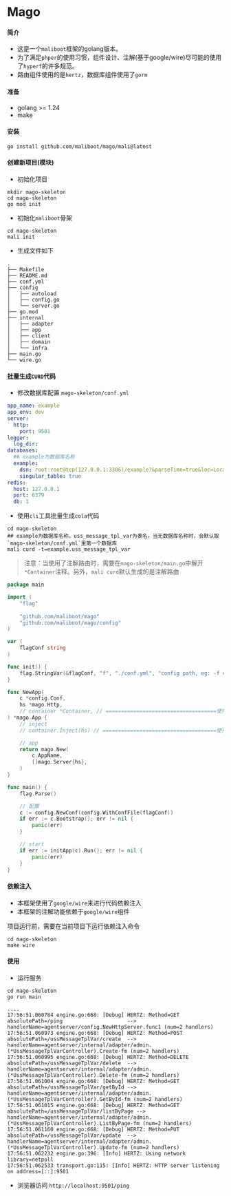 # Mago

#### 简介

* 这是一个`maliboot`框架的golang版本。
* 为了满足`phper`的使用习惯，组件设计、注解(基于google/wire)尽可能的使用了`hyperf`的许多规范。
* 路由组件使用的是`hertz`，数据库组件使用了`gorm`

#### 准备

* golang >= 1.24
* make

#### 安装

```shell
go install github.com/maliboot/mago/mali@latest
```

#### 创建新项目(模块)

* 初始化项目

```shell
mkdir mago-skeleton
cd mago-skeleton
go mod init
```

* 初始化`maliboot`骨架

```shell
cd mago-skeleton
mali init
```

* 生成文件如下

```
.
├── Makefile
├── README.md
├── conf.yml
├── config
│   ├── autoload
│   ├── config.go
│   └── server.go
├── go.mod
├── internal
│   ├── adapter
│   ├── app
│   ├── client
│   ├── domain
│   └── infra
├── main.go
└── wire.go

```

#### 批量生成`CURD`代码

* 修改数据库配置 `mago-skeleton/conf.yml`

```yaml
app_name: example
app_env: dev
server:
  http:
    port: 9501
logger:
  log_dir:
databases:
  ## example为数据库名称
  example:
    dsn: root:root@tcp(127.0.0.1:3306)/example?&parseTime=true&loc=Local
    singular_table: true
redis:
  host: 127.0.0.1
  port: 6379
  db: 1
```

* 使用`cli`工具批量生成`cola`代码

```shell
cd mago-skeleton
## example为数据库名称，uss_message_tpl_var为表名。当无数据库名称时，会默认取`mago-skeleton/conf.yml`里第一个数据库
mali curd -t=example.uss_message_tpl_var
```

> 注意：当使用了注解路由时，需要在`mago-skeleton/main.go`中解开`*Container`注释。另外，`mali curd`默认生成的是注解路由

``` go
package main

import (
    "flag"
    
    "github.com/maliboot/mago"
    "github.com/maliboot/mago/config"
)

var (
	flagConf string
)

func init() {
	flag.StringVar(&flagConf, "f", "./conf.yml", "config path, eg: -f conf.yml")
}

func NewApp(
	c *config.Conf,
	hs *mago.Http,
	// container *Container, // ====================================使用注解路由时需要解开注释，否则编译报错
) *mago.App {
	// inject
	// container.Inject(hs) // =====================================使用注解路由时需要解开注释，否则编译报错

	// app
	return mago.New(
		c.AppName,
		[]mago.Server{hs},
	)
}

func main() {
	flag.Parse()

	// 配置
	c := config.NewConf(config.WithConfFile(flagConf))
	if err := c.Bootstrap(); err != nil {
		panic(err)
	}

	// start
	if err := initApp(c).Run(); err != nil {
		panic(err)
	}
}
```

#### 依赖注入

* 本框架使用了`google/wire`来进行代码依赖注入
* 本框架的注解功能依赖于`google/wire`组件

项目运行前，需要在当前项目下运行依赖注入命令

```shell
cd mago-skeleton
make wire
```

#### 使用

* 运行服务

```
cd mago-skeleton
go run main

....
17:56:51.060784 engine.go:668: [Debug] HERTZ: Method=GET    absolutePath=/ping                     --> handlerName=agentserver/config.NewHttpServer.func1 (num=2 handlers)
17:56:51.060973 engine.go:668: [Debug] HERTZ: Method=POST   absolutePath=/ussMessageTplVar/create  --> handlerName=agentserver/internal/adapter/admin.(*UssMessageTplVarController).Create-fm (num=2 handlers)
17:56:51.060995 engine.go:668: [Debug] HERTZ: Method=DELETE absolutePath=/ussMessageTplVar/delete  --> handlerName=agentserver/internal/adapter/admin.(*UssMessageTplVarController).Delete-fm (num=2 handlers)
17:56:51.061004 engine.go:668: [Debug] HERTZ: Method=GET    absolutePath=/ussMessageTplVar/getById --> handlerName=agentserver/internal/adapter/admin.(*UssMessageTplVarController).GetById-fm (num=2 handlers)
17:56:51.061015 engine.go:668: [Debug] HERTZ: Method=GET    absolutePath=/ussMessageTplVar/listByPage --> handlerName=agentserver/internal/adapter/admin.(*UssMessageTplVarController).ListByPage-fm (num=2 handlers)
17:56:51.061160 engine.go:668: [Debug] HERTZ: Method=PUT    absolutePath=/ussMessageTplVar/update  --> handlerName=agentserver/internal/adapter/admin.(*UssMessageTplVarController).Update-fm (num=2 handlers)
17:56:51.062232 engine.go:396: [Info] HERTZ: Using network library=netpoll
17:56:51.062533 transport.go:115: [Info] HERTZ: HTTP server listening on address=[::]:9501
```

* 浏览器访问 `http://localhost:9501/ping`